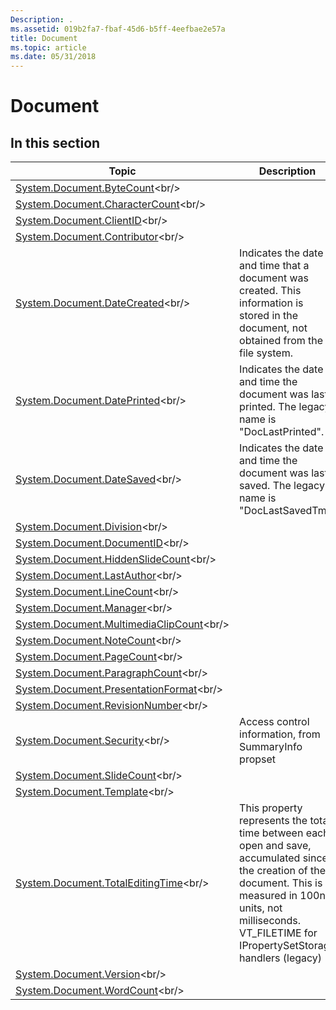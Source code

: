 ```yaml
---
Description: .
ms.assetid: 019b2fa7-fbaf-45d6-b5ff-4eefbae2e57a
title: Document
ms.topic: article
ms.date: 05/31/2018
---
```


# Document

## In this section



| Topic                                                                                                  | Description                                                                                                                                                                                                                              |
|--------------------------------------------------------------------------------------------------------|------------------------------------------------------------------------------------------------------------------------------------------------------------------------------------------------------------------------------------------|
| [System.Document.ByteCount](https://msdn.microsoft.com/library/Bb760611(v=VS.85).aspx)<br/>                     |                                                                                                                                                                                                                                          |
| [System.Document.CharacterCount](https://msdn.microsoft.com/library/Bb760613(v=VS.85).aspx)<br/>           |                                                                                                                                                                                                                                          |
| [System.Document.ClientID](https://msdn.microsoft.com/library/Bb760614(v=VS.85).aspx)<br/>                       |                                                                                                                                                                                                                                          |
| [System.Document.Contributor](https://msdn.microsoft.com/library/Bb760615(v=VS.85).aspx)<br/>                 |                                                                                                                                                                                                                                          |
| [System.Document.DateCreated](https://msdn.microsoft.com/library/Bb760616(v=VS.85).aspx)<br/>                 | Indicates the date and time that a document was created. This information is stored in the document, not obtained from the file system.<br/>                                                                                       |
| [System.Document.DatePrinted](https://msdn.microsoft.com/library/Bb760617(v=VS.85).aspx)<br/>                 | Indicates the date and time the document was last printed. The legacy name is "DocLastPrinted".<br/>                                                                                                                               |
| [System.Document.DateSaved](https://msdn.microsoft.com/library/Bb760618(v=VS.85).aspx)<br/>                     | Indicates the date and time the document was last saved. The legacy name is "DocLastSavedTm".<br/>                                                                                                                                 |
| [System.Document.Division](https://msdn.microsoft.com/library/Bb760619(v=VS.85).aspx)<br/>                       |                                                                                                                                                                                                                                          |
| [System.Document.DocumentID](https://msdn.microsoft.com/library/Bb760620(v=VS.85).aspx)<br/>                   |                                                                                                                                                                                                                                          |
| [System.Document.HiddenSlideCount](https://msdn.microsoft.com/library/Bb760621(v=VS.85).aspx)<br/>       |                                                                                                                                                                                                                                          |
| [System.Document.LastAuthor](https://msdn.microsoft.com/library/Bb760622(v=VS.85).aspx)<br/>                   |                                                                                                                                                                                                                                          |
| [System.Document.LineCount](https://msdn.microsoft.com/library/Bb760623(v=VS.85).aspx)<br/>                     |                                                                                                                                                                                                                                          |
| [System.Document.Manager](https://msdn.microsoft.com/library/Bb760624(v=VS.85).aspx)<br/>                         |                                                                                                                                                                                                                                          |
| [System.Document.MultimediaClipCount](https://msdn.microsoft.com/library/Bb760625(v=VS.85).aspx)<br/> |                                                                                                                                                                                                                                          |
| [System.Document.NoteCount](https://msdn.microsoft.com/library/Bb760626(v=VS.85).aspx)<br/>                     |                                                                                                                                                                                                                                          |
| [System.Document.PageCount](https://msdn.microsoft.com/library/Bb760628(v=VS.85).aspx)<br/>                     |                                                                                                                                                                                                                                          |
| [System.Document.ParagraphCount](https://msdn.microsoft.com/library/Bb760630(v=VS.85).aspx)<br/>           |                                                                                                                                                                                                                                          |
| [System.Document.PresentationFormat](https://msdn.microsoft.com/library/Bb760632(v=VS.85).aspx)<br/>   |                                                                                                                                                                                                                                          |
| [System.Document.RevisionNumber](https://msdn.microsoft.com/library/Bb760634(v=VS.85).aspx)<br/>           |                                                                                                                                                                                                                                          |
| [System.Document.Security](https://msdn.microsoft.com/library/Bb760636(v=VS.85).aspx)<br/>                       | Access control information, from SummaryInfo propset<br/>                                                                                                                                                                          |
| [System.Document.SlideCount](https://msdn.microsoft.com/library/Bb760638(v=VS.85).aspx)<br/>                   |                                                                                                                                                                                                                                          |
| [System.Document.Template](https://msdn.microsoft.com/library/Bb760640(v=VS.85).aspx)<br/>                       |                                                                                                                                                                                                                                          |
| [System.Document.TotalEditingTime](https://msdn.microsoft.com/library/Bb760642(v=VS.85).aspx)<br/>       | This property represents the total time between each open and save, accumulated since the creation of the document. This is measured in 100ns units, not milliseconds. VT\_FILETIME for IPropertySetStorage handlers (legacy)<br/> |
| [System.Document.Version](https://msdn.microsoft.com/library/Bb760644(v=VS.85).aspx)<br/>                         |                                                                                                                                                                                                                                          |
| [System.Document.WordCount](https://msdn.microsoft.com/library/Bb760646(v=VS.85).aspx)<br/>                     |                                                                                                                                                                                                                                          |



 

 

 




